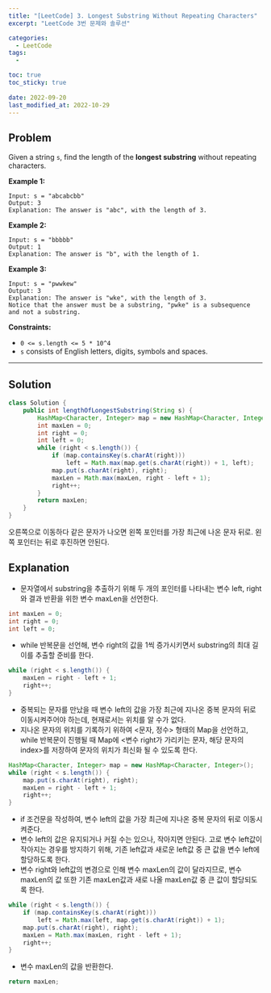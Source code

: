 ```yaml
---
title: "[LeetCode] 3. Longest Substring Without Repeating Characters"
excerpt: "LeetCode 3번 문제와 솔루션"

categories:
  - LeetCode
tags:
  - 

toc: true
toc_sticky: true
 
date: 2022-09-20
last_modified_at: 2022-10-29
---
```

## **Problem**
Given a string `s`, find the length of the **longest substring** without repeating characters.

**Example 1:**
```
Input: s = "abcabcbb"
Output: 3
Explanation: The answer is "abc", with the length of 3.
```
**Example 2:**
```
Input: s = "bbbbb"
Output: 1
Explanation: The answer is "b", with the length of 1.
```
**Example 3:**
```
Input: s = "pwwkew"
Output: 3
Explanation: The answer is "wke", with the length of 3.
Notice that the answer must be a substring, "pwke" is a subsequence and not a substring.
```
**Constraints:**
- `0 <= s.length <= 5 * 10^4`
- `s` consists of English letters, digits, symbols and spaces.

---
## **Solution**
```java
class Solution {
    public int lengthOfLongestSubstring(String s) {
        HashMap<Character, Integer> map = new HashMap<Character, Integer>();
        int maxLen = 0;
        int right = 0;
        int left = 0;
        while (right < s.length()) {
            if (map.containsKey(s.charAt(right)))
                left = Math.max(map.get(s.charAt(right)) + 1, left);
            map.put(s.charAt(right), right);
            maxLen = Math.max(maxLen, right - left + 1);
            right++;
        }
        return maxLen;
    }
}
```
오른쪽으로 이동하다 같은 문자가 나오면 왼쪽 포인터를 가장 최근에 나온 문자 뒤로.
왼쪽 포인터는 뒤로 후진하면 안된다.
## **Explanation**
- 문자열에서 substring을 추출하기 위해 두 개의 포인터를 나타내는 변수 left, right와 결과 반환을 위한 변수 maxLen을 선언한다.
```java
int maxLen = 0;
int right = 0;
int left = 0;
```
- while 반복문을 선언해, 변수 right의 값을 1씩 증가시키면서 substring의 최대 길이를 추출할 준비를 한다.
```java
while (right < s.length()) {
    maxLen = right - left + 1;
    right++;
}
```
- 중복되는 문자를 만났을 때 변수 left의 값을 가장 최근에 지나온 중복 문자의 뒤로 이동시켜주어야 하는데, 현재로서는 위치를 알 수가 없다.
- 지나온 문자의 위치를 기록하기 위하여 <문자, 정수> 형태의 Map을 선언하고, while 반복문이 진행될 때 Map에 <변수 right가 가리키는 문자, 해당 문자의 index>를 저장하여 문자의 위치가 최신화 될 수 있도록 한다.
```java
HashMap<Character, Integer> map = new HashMap<Character, Integer>();
while (right < s.length()) {
    map.put(s.charAt(right), right);
    maxLen = right - left + 1;
    right++;
}
```
- if 조건문을 작성하여, 변수 left의 값을 가장 최근에 지나온 중복 문자의 뒤로 이동시켜준다.
- 변수 left의 값은 유지되거나 커질 수는 있으나, 작아지면 안된다. 고로 변수 left값이 작아지는 경우를 방지하기 위해, 기존 left값과 새로운 left값 중 큰 값을 변수 left에 할당하도록 한다.
- 변수 right와 left값의 변경으로 인해 변수 maxLen의 값이 달라지므로, 변수 maxLen의 값 또한 기존 maxLen값과 새로 나올 maxLen값 중 큰 값이 할당되도록 한다.
```java
while (right < s.length()) {
    if (map.containsKey(s.charAt(right)))
        left = Math.max(left, map.get(s.charAt(right)) + 1);
    map.put(s.charAt(right), right);
    maxLen = Math.max(maxLen, right - left + 1);
    right++;
}
```
- 변수 maxLen의 값을 반환한다.
```java
return maxLen;
```